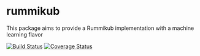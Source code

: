 # rummikub

This package aims to provide a Rummikub implementation with a machine learning flavor

[![Build Status](https://travis-ci.org/rostskadat/rummikub.svg?branch=master)](https://travis-ci.org/rostskadat/rummikub) [![Coverage Status](https://coveralls.io/repos/github/rostskadat/rummikub/badge.svg?branch=master)](https://coveralls.io/github/rostskadat/rummikub?branch=master)
